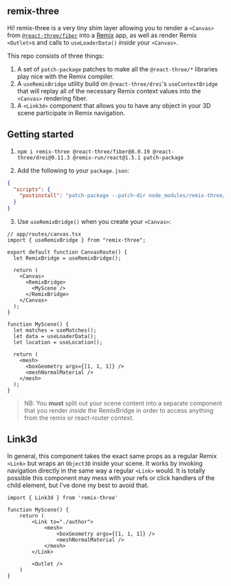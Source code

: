 ## remix-three

Hi! remix-three is a very tiny shim layer allowing you to render a `<Canvas>` from [`@react-three/fiber`](https://docs.pmnd.rs/react-three-fiber/) into a [Remix](https://remix.run) app, as well as render Remix `<Outlet>`s and calls to `useLoaderData()` _inside_ your `<Canvas>`.

This repo consists of three things:

1. A set of `patch-package` patches to make all the `@react-three/*` libraries play nice with the Remix compiler.
2. A `useRemixBridge` utility build on `@react-three/drei`'s `useContextBridge` that will replay all of the necessary Remix context values into the `<Canvas>` rendering fiber.
3. A `<Link3d>` component that allows you to have any object in your 3D scene participate in Remix navigation.

## Getting started

1. `npm i remix-three @react-three/fiber@8.0.19 @react-three/drei@9.11.3 @remix-run/react@1.5.1 patch-package`

2. Add the following to your `package.json`:

```json
{
  "scripts": {
    "postinstall": "patch-package --patch-dir node_modules/remix-three/patches"
  }
}
```

3. Use `useRemixBridge()` when you create your `<Canvas>`:

```tsx
// app/routes/canvas.tsx
import { useRemixBridge } from "remix-three";

export default function CanvasRoute() {
  let RemixBridge = useRemixBridge();

  return (
    <Canvas>
      <RemixBridge>
        <MyScene />
      </RemixBridge>
    </Canvas>
  );
}

function MyScene() {
  let matches = useMatches();
  let data = useLoaderData();
  let location = useLocation();

  return (
    <mesh>
      <boxGeometry args={[1, 1, 1]} />
      <meshNormalMaterial />
    </mesh>
  );
}
```

> NB: You **must** split out your scene content into a separate component that you render _inside_ the RemixBridge in order to access anything from the remix or react-router context.

## Link3d

In general, this component takes the exact same props as a regular Remix `<Link>` but wraps an `Object3D` inside your scene. It works by invoking navigation directly in the same way a regular `<Link>` would. It is totally possible this component may mess with your refs or click handlers of the child element, but I've done my best to avoid that.

```tsx
import { Link3d } from 'remix-three'

function MyScene() {
	return (
		<Link to="./author">
			<mesh>
				<boxGeometry args={[1, 1, 1]} />
				<meshNormalMaterial />
			</mesh>
		</Link>

		<Outlet />
	)
}
```
